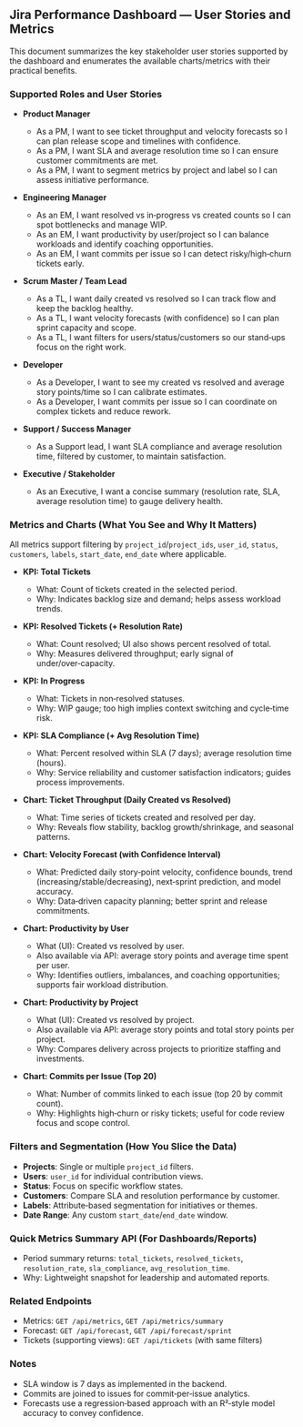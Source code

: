 ## Jira Performance Dashboard — User Stories and Metrics

This document summarizes the key stakeholder user stories supported by the dashboard and enumerates the available charts/metrics with their practical benefits.

### Supported Roles and User Stories

- **Product Manager**
  - As a PM, I want to see ticket throughput and velocity forecasts so I can plan release scope and timelines with confidence.
  - As a PM, I want SLA and average resolution time so I can ensure customer commitments are met.
  - As a PM, I want to segment metrics by project and label so I can assess initiative performance.

- **Engineering Manager**
  - As an EM, I want resolved vs in‑progress vs created counts so I can spot bottlenecks and manage WIP.
  - As an EM, I want productivity by user/project so I can balance workloads and identify coaching opportunities.
  - As an EM, I want commits per issue so I can detect risky/high‑churn tickets early.

- **Scrum Master / Team Lead**
  - As a TL, I want daily created vs resolved so I can track flow and keep the backlog healthy.
  - As a TL, I want velocity forecasts (with confidence) so I can plan sprint capacity and scope.
  - As a TL, I want filters for users/status/customers so our stand‑ups focus on the right work.

- **Developer**
  - As a Developer, I want to see my created vs resolved and average story points/time so I can calibrate estimates.
  - As a Developer, I want commits per issue so I can coordinate on complex tickets and reduce rework.

- **Support / Success Manager**
  - As a Support lead, I want SLA compliance and average resolution time, filtered by customer, to maintain satisfaction.

- **Executive / Stakeholder**
  - As an Executive, I want a concise summary (resolution rate, SLA, average resolution time) to gauge delivery health.

### Metrics and Charts (What You See and Why It Matters)

All metrics support filtering by `project_id`/`project_ids`, `user_id`, `status`, `customers`, `labels`, `start_date`, `end_date` where applicable.

- **KPI: Total Tickets**
  - What: Count of tickets created in the selected period.
  - Why: Indicates backlog size and demand; helps assess workload trends.

- **KPI: Resolved Tickets (+ Resolution Rate)**
  - What: Count resolved; UI also shows percent resolved of total.
  - Why: Measures delivered throughput; early signal of under/over‑capacity.

- **KPI: In Progress**
  - What: Tickets in non‑resolved statuses.
  - Why: WIP gauge; too high implies context switching and cycle‑time risk.

- **KPI: SLA Compliance (+ Avg Resolution Time)**
  - What: Percent resolved within SLA (7 days); average resolution time (hours).
  - Why: Service reliability and customer satisfaction indicators; guides process improvements.

- **Chart: Ticket Throughput (Daily Created vs Resolved)**
  - What: Time series of tickets created and resolved per day.
  - Why: Reveals flow stability, backlog growth/shrinkage, and seasonal patterns.

- **Chart: Velocity Forecast (with Confidence Interval)**
  - What: Predicted daily story‑point velocity, confidence bounds, trend (increasing/stable/decreasing), next‑sprint prediction, and model accuracy.
  - Why: Data‑driven capacity planning; better sprint and release commitments.

- **Chart: Productivity by User**
  - What (UI): Created vs resolved by user.
  - Also available via API: average story points and average time spent per user.
  - Why: Identifies outliers, imbalances, and coaching opportunities; supports fair workload distribution.

- **Chart: Productivity by Project**
  - What (UI): Created vs resolved by project.
  - Also available via API: average story points and total story points per project.
  - Why: Compares delivery across projects to prioritize staffing and investments.

- **Chart: Commits per Issue (Top 20)**
  - What: Number of commits linked to each issue (top 20 by commit count).
  - Why: Highlights high‑churn or risky tickets; useful for code review focus and scope control.

### Filters and Segmentation (How You Slice the Data)

- **Projects**: Single or multiple `project_id` filters.
- **Users**: `user_id` for individual contribution views.
- **Status**: Focus on specific workflow states.
- **Customers**: Compare SLA and resolution performance by customer.
- **Labels**: Attribute‑based segmentation for initiatives or themes.
- **Date Range**: Any custom `start_date`/`end_date` window.

### Quick Metrics Summary API (For Dashboards/Reports)

- Period summary returns: `total_tickets`, `resolved_tickets`, `resolution_rate`, `sla_compliance`, `avg_resolution_time`.
- Why: Lightweight snapshot for leadership and automated reports.

### Related Endpoints

- Metrics: `GET /api/metrics`, `GET /api/metrics/summary`
- Forecast: `GET /api/forecast`, `GET /api/forecast/sprint`
- Tickets (supporting views): `GET /api/tickets` (with same filters)

### Notes

- SLA window is 7 days as implemented in the backend.
- Commits are joined to issues for commit‑per‑issue analytics.
- Forecasts use a regression‑based approach with an R²‑style model accuracy to convey confidence.
